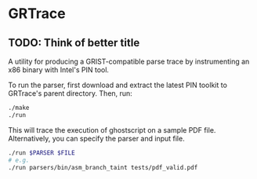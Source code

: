 # GRTrace
## TODO: Think of better title

A utility for producing a GRIST-compatible parse trace by instrumenting an
x86 binary with Intel's PIN tool.

To run the parser, first download and extract the latest PIN toolkit to
GRTrace's parent directory. Then, run:

```bash
./make
./run
```

This will trace the execution of ghostscript on a sample PDF file.
Alternatively, you can specify the parser and input file.

```bash
./run $PARSER $FILE
# e.g.
./run parsers/bin/asm_branch_taint tests/pdf_valid.pdf
```
